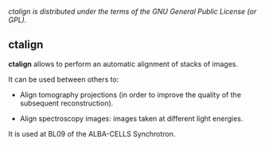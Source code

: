 
*ctalign is distributed under the terms of the 
GNU General Public License (or GPL).*


ctalign
-------

**ctalign** allows to perform an automatic alignment of stacks of images.

It can be used between others to:

* Align tomography projections (in order to improve the quality of the 
subsequent reconstruction).

* Align spectroscopy images: images taken at different light energies.

It is used at BL09 of the ALBA-CELLS Synchrotron.





